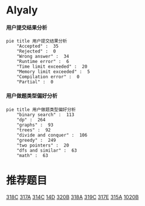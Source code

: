 # Alyaly

<!-- tabs:start -->



#### **用户提交结果分析**

```mermaid
pie title 用户提交结果分析
    "Accepted" :  35
    "Rejected" :  0
    "Wrong answer" :  34
    "Runtime error" :  6
    "Time limit exceeded" :  20
    "Memory limit exceeded" :  5
    "Compilation error" :  0
    "Partial" :  0
```

#### **用户做题类型偏好分析**

```mermaid
pie title 用户做题类型偏好分析
    "binary search" :  113
    "dp" :  264
    "graphs" :  93
    "trees" :  92
    "divide and conquer" :  106
    "greedy" :  249
    "two pointers" :  20
    "dfs and similar" :  63
    "math" :  63
```



<!-- tabs:end -->
# 推荐题目
[318C](https://codeforces.com/contest/318/problem/C)
[317A](https://codeforces.com/contest/317/problem/A)
[314C](https://codeforces.com/contest/314/problem/C)
[14D](https://codeforces.com/contest/14/problem/D)
[320B](https://codeforces.com/contest/320/problem/B)
[318A](https://codeforces.com/contest/318/problem/A)
[319C](https://codeforces.com/contest/319/problem/C)
[317E](https://codeforces.com/contest/317/problem/E)
[315A](https://codeforces.com/contest/315/problem/A)
[1020B](https://codeforces.com/contest/1020/problem/B)

